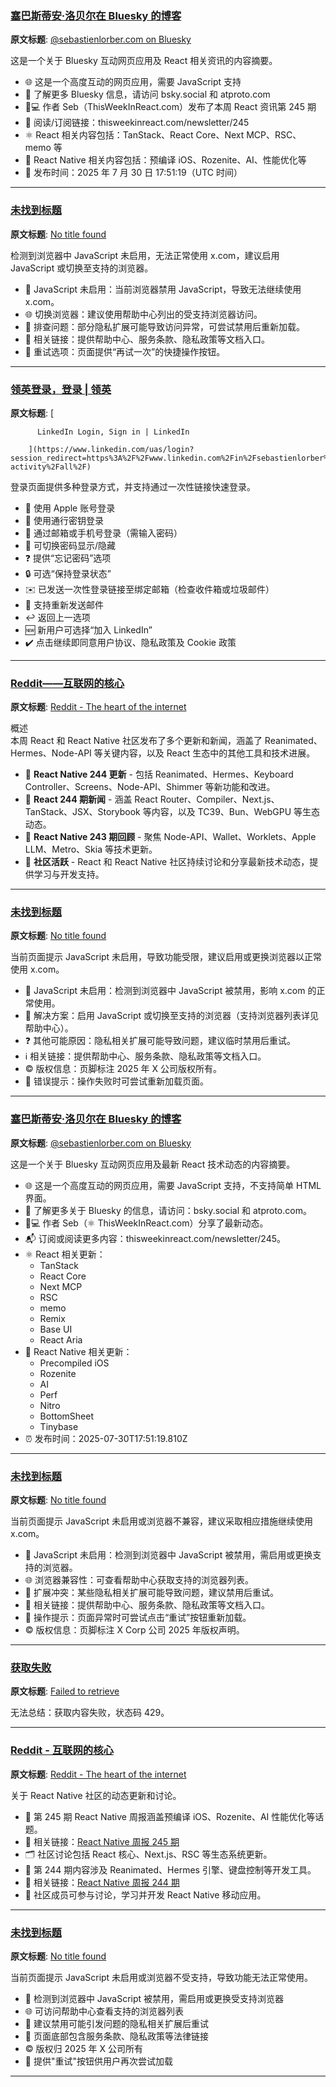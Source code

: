 ### [塞巴斯蒂安·洛贝尔在 Bluesky 的博客](https://bsky.app/profile/sebastienlorber.com/post/3lv76pvyi6k22)

**原文标题**: [@sebastienlorber.com on Bluesky](https://bsky.app/profile/sebastienlorber.com/post/3lv76pvyi6k22)

这是一个关于 Bluesky 互动网页应用及 React 相关资讯的内容摘要。

- 🌐 这是一个高度互动的网页应用，需要 JavaScript 支持  
- 📖 了解更多 Bluesky 信息，请访问 bsky.social 和 atproto.com  
- 👨💻 作者 Seb（ThisWeekInReact.com）发布了本周 React 资讯第 245 期  
- 📩 阅读/订阅链接：thisweekinreact.com/newsletter/245  
- ⚛️ React 相关内容包括：TanStack、React Core、Next MCP、RSC、memo 等  
- 📱 React Native 相关内容包括：预编译 iOS、Rozenite、AI、性能优化等  
- 📅 发布时间：2025 年 7 月 30 日 17:51:19（UTC 时间）

---

### [未找到标题](https://x.com/sebastienlorber/status/1950615017478664472)

**原文标题**: [No title found](https://x.com/sebastienlorber/status/1950615017478664472)

检测到浏览器中 JavaScript 未启用，无法正常使用 x.com，建议启用 JavaScript 或切换至支持的浏览器。  

- 🚫 JavaScript 未启用：当前浏览器禁用 JavaScript，导致无法继续使用 x.com。  
- 🌐 切换浏览器：建议使用帮助中心列出的受支持浏览器访问。  
- 🔧 排查问题：部分隐私扩展可能导致访问异常，可尝试禁用后重新加载。  
- 📜 相关链接：提供帮助中心、服务条款、隐私政策等文档入口。  
- 🔄 重试选项：页面提供“再试一次”的快捷操作按钮。

---

### [领英登录，登录 | 领英](https://www.linkedin.com/uas/login?session_redirect=https%3A%2F%2Fwww.linkedin.com%2Fin%2Fsebastienlorber%2Frecent-activity%2Fall%2F)

**原文标题**: [
            
          LinkedIn Login, Sign in | LinkedIn
      
        ](https://www.linkedin.com/uas/login?session_redirect=https%3A%2F%2Fwww.linkedin.com%2Fin%2Fsebastienlorber%2Frecent-activity%2Fall%2F)

登录页面提供多种登录方式，并支持通过一次性链接快速登录。  

- 🍎 使用 Apple 账号登录  
- 🔑 使用通行密钥登录  
- 📧 通过邮箱或手机号登录（需输入密码）  
- 👀 可切换密码显示/隐藏  
- ❓ 提供“忘记密码”选项  
- 🔒 可选“保持登录状态”  
- ✉️ 已发送一次性登录链接至绑定邮箱（检查收件箱或垃圾邮件）  
- 🔄 支持重新发送邮件  
- ↩️ 返回上一选项  
- 🆕 新用户可选择“加入 LinkedIn”  
- ✔️ 点击继续即同意用户协议、隐私政策及 Cookie 政策

---

### [Reddit——互联网的核心](https://www.reddit.com/user/sebastienlorber/submitted/?rdt=62954)

**原文标题**: [Reddit - The heart of the internet](https://www.reddit.com/user/sebastienlorber/submitted/?rdt=62954)

概述  
本周 React 和 React Native 社区发布了多个更新和新闻，涵盖了 Reanimated、Hermes、Node-API 等关键内容，以及 React 生态中的其他工具和技术进展。  

- 🚀 **React Native 244 更新** - 包括 Reanimated、Hermes、Keyboard Controller、Screens、Node-API、Shimmer 等新功能和改进。  
- 🔗 **React 244 期新闻** - 涵盖 React Router、Compiler、Next.js、TanStack、JSX、Storybook 等内容，以及 TC39、Bun、WebGPU 等生态动态。  
- 📱 **React Native 243 期回顾** - 聚焦 Node-API、Wallet、Worklets、Apple LLM、Metro、Skia 等技术更新。  
- 💬 **社区活跃** - React 和 React Native 社区持续讨论和分享最新技术动态，提供学习与开发支持。

---

### [未找到标题](https://x.com/addyosmani)

**原文标题**: [No title found](https://x.com/addyosmani)

当前页面提示 JavaScript 未启用，导致功能受限，建议启用或更换浏览器以正常使用 x.com。

- 🚫 JavaScript 未启用：检测到浏览器中 JavaScript 被禁用，影响 x.com 的正常使用。  
- 🔄 解决方案：启用 JavaScript 或切换至支持的浏览器（支持浏览器列表详见帮助中心）。  
- ❓ 其他可能原因：隐私相关扩展可能导致问题，建议临时禁用后重试。  
- ℹ️ 相关链接：提供帮助中心、服务条款、隐私政策等文档入口。  
- ©️ 版权信息：页脚标注 2025 年 X 公司版权所有。  
- 🔄 错误提示：操作失败时可尝试重新加载页面。

---

### [塞巴斯蒂安·洛贝尔在 Bluesky 的博客](https://bsky.app/profile/sebastienlorber.com/post/3lv76pvyi6k22)

**原文标题**: [@sebastienlorber.com on Bluesky](https://bsky.app/profile/sebastienlorber.com/post/3lv76pvyi6k22)

这是一个关于 Bluesky 互动网页应用及最新 React 技术动态的内容摘要。

- 🌐 这是一个高度互动的网页应用，需要 JavaScript 支持，不支持简单 HTML 界面。  
- 🔗 了解更多关于 Bluesky 的信息，请访问：bsky.social 和 atproto.com。  
- 👨💻 作者 Seb（⚛️ ThisWeekInReact.com）分享了最新动态。  
- 📬 订阅或阅读更多内容：thisweekinreact.com/newsletter/245。  
- ⚛️ React 相关更新：  
  - TanStack  
  - React Core  
  - Next MCP  
  - RSC  
  - memo  
  - Remix  
  - Base UI  
  - React Aria  
- 📱 React Native 相关更新：  
  - Precompiled iOS  
  - Rozenite  
  - AI  
  - Perf  
  - Nitro  
  - BottomSheet  
  - Tinybase  
- ⏰ 发布时间：2025-07-30T17:51:19.810Z

---

### [未找到标题](https://x.com/sebastienlorber/status/1950615017478664472)

**原文标题**: [No title found](https://x.com/sebastienlorber/status/1950615017478664472)

当前页面提示 JavaScript 未启用或浏览器不兼容，建议采取相应措施继续使用 x.com。

- 🚫 JavaScript 未启用：检测到浏览器中 JavaScript 被禁用，需启用或更换支持的浏览器。  
- 🌐 浏览器兼容性：可查看帮助中心获取支持的浏览器列表。  
- 🔧 扩展冲突：某些隐私相关扩展可能导致问题，建议禁用后重试。  
- 📜 相关链接：提供帮助中心、服务条款、隐私政策等文档入口。  
- 🔄 操作提示：页面异常时可尝试点击“重试”按钮重新加载。  
- ©️ 版权信息：页脚标注 X Corp 公司 2025 年版权声明。

---

### [获取失败](https://slo.im/last/l)

**原文标题**: [Failed to retrieve](https://slo.im/last/l)

无法总结：获取内容失败，状态码 429。

---

### [Reddit - 互联网的核心](https://www.reddit.com/user/sebastienlorber/submitted/?rdt=42997)

**原文标题**: [Reddit - The heart of the internet](https://www.reddit.com/user/sebastienlorber/submitted/?rdt=42997)

关于 React Native 社区的动态更新和讨论。

- 📰 第 245 期 React Native 周报涵盖预编译 iOS、Rozenite、AI 性能优化等话题。  
- 🔗 相关链接：[React Native 周报 245 期](https://thisweekinreact.com/newsletter/245#react-native)  
- 🗂️ 社区讨论包括 React 核心、Next.js、RSC 等生态系统更新。  
- 📱 第 244 期内容涉及 Reanimated、Hermes 引擎、键盘控制等开发工具。  
- 🔗 相关链接：[React Native 周报 244 期](https://thisweekinreact.com/newsletter/244#react-native)  
- 💬 社区成员可参与讨论，学习并开发 React Native 移动应用。

---

### [未找到标题](https://x.com/addyosmani)

**原文标题**: [No title found](https://x.com/addyosmani)

当前页面提示 JavaScript 未启用或浏览器不受支持，导致功能无法正常使用。

- 🚫 检测到浏览器中 JavaScript 被禁用，需启用或更换受支持浏览器  
- 🌐 可访问帮助中心查看支持的浏览器列表  
- 🔧 建议禁用可能引发问题的隐私相关扩展后重试  
- 📜 页面底部包含服务条款、隐私政策等法律链接  
- ©️ 版权归 2025 年 X 公司所有  
- 🔄 提供"重试"按钮供用户再次尝试加载

---

